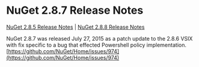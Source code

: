 # NuGet 2.8.7 Release Notes

[NuGet 2.8.5 Release Notes](nuget-2.8.5) | [NuGet 2.8.8 Release Notes](nuget-2.8.8)

NuGet 2.8.7 was released July 27, 2015 as a patch update to the 2.8.6 VSIX with fix specific to a bug that effected Powershell policy implementation.
[https://github.com/NuGet/Home/issues/974](https://github.com/NuGet/Home/issues/974)


  
